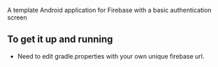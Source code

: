 
A template Android application for Firebase with a basic authentication screen

To get it up and running
------------------------

* Need to edit gradle.properties with your own unique firebase url.


